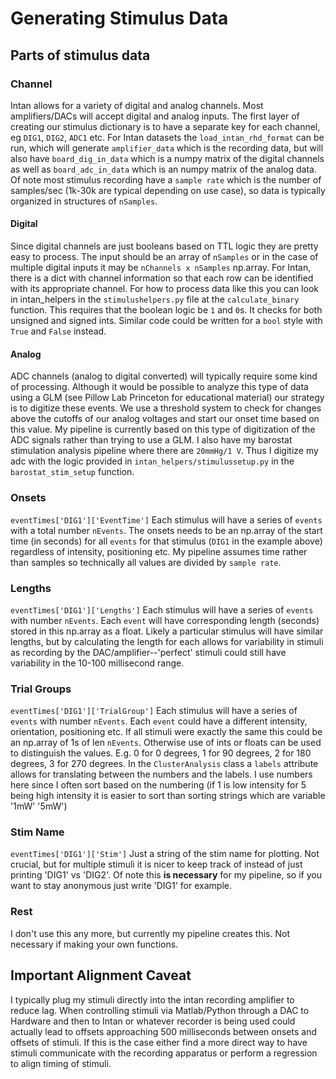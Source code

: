 # Generating Stimulus Data

## Parts of stimulus data

### Channel
Intan allows for a variety of digital and analog channels. Most amplifiers/DACs will accept digital and analog inputs. The first layer of creating our stimulus dictionary
is to have a separate key for each channel, eg `DIG1`, `DIG2`, `ADC1` etc. For Intan datasets the `load_intan_rhd_format` can be run, which will generate `amplifier_data`
which is the recording data, but will also have `board_dig_in_data` which is a numpy matrix of the digital channels as well as `board_adc_in_data` which is an numpy matrix of the analog data. Of note most stimulus recording have a `sample rate` which is the number of samples/sec (1k-30k are typical depending on use case), so data
is typically organized in structures of `nSamples`.

#### Digital
Since digital channels are just booleans based on TTL logic they are pretty easy to process. The input should be an array of `nSamples` or in the case of
multiple digital inputs it may be `nChannels x nSamples` np.array. For Intan, there is a dict with channel information so that each row can be identified with its appropriate channel. For how to process data like this you can look in intan_helpers in the `stimulushelpers.py` file at the `calculate_binary` function. This requires that the boolean logic be `1` and `0`s. It checks for both unsigned and signed ints. Similar code could be written for a `bool` style with `True` and `False` instead.

#### Analog
ADC channels (analog to digital converted) will typically require some kind of processing. Although it would be possible to analyze this type of data using a GLM (see Pillow Lab Princeton for educational material) our strategy is to digitize these events. We use a threshold system to check for changes above the cutoffs of our analog voltages and start our onset time based on this value. My pipeline is currently based on this type of digitization of the ADC signals rather than trying to use a GLM. I also have my barostat stimulation analysis pipeline where there are `20mmHg/1 V`. Thus I digitize my adc with the logic provided in `intan_helpers/stimulussetup.py` in the `barostat_stim_setup` function.

### Onsets
`eventTimes['DIG1']['EventTime']`
Each stimulus will have a series of `events` with a total number `nEvents`. The onsets needs to be an np.array of the start time (in seconds) for all `events` for that stimulus (`DIG1` in the example above) regardless of intensity, positioning etc. My pipeline assumes time rather than samples so technically all values are divided by `sample rate`.

### Lengths
`eventTimes['DIG1']['Lengths']`
Each stimulus will have a series of `events` with number `nEvents`. Each `event` will have corresponding length (seconds) stored in this np.array as a float. Likely a particular stimulus will have similar lengths, but by calculating the length for each allows for variability in stimuli as recording by the DAC/amplifier--'perfect' stimuli could still have variability in the 10-100 millisecond range. 

### Trial Groups
`eventTimes['DIG1']['TrialGroup']`
Each stimulus will have a series of `events` with number `nEvents`. Each `event` could have a different intensity, orientation, positioning etc. If all stimuli were exactly the same this could be an np.array of 1s of len `nEvents`. Otherwise use of ints or floats can be used to distinguish the values. E.g. 0 for 0 degrees, 1 for 90 degrees, 2 for 180 degrees, 3 for 270 degrees. In the `ClusterAnalysis` class a `labels` attribute allows for translating between the numbers and the labels. I use numbers here since I often sort based on the numbering (if 1 is low intensity for 5 being high intensity it is easier to sort than sorting strings which are variable '1mW' '5mW')

### Stim Name
`eventTimes['DIG1']['Stim']`
Just a string of the stim name for plotting. Not crucial, but for multiple stimuli it is nicer to keep track of instead of just printing 'DIG1' vs 'DIG2'. Of note this **is necessary** for my pipeline, so if you want to stay anonymous just write 'DIG1' for example.

### Rest
I don't use this any more, but currently my pipeline creates this. Not necessary if making your own functions.

## Important Alignment Caveat
I typically plug my stimuli directly into the intan recording amplifier to reduce lag. When controlling stimuli via Matlab/Python through a DAC to Hardware and then to Intan or whatever recorder is being used could actually lead to offsets approaching 500 milliseconds between onsets and offsets of stimuli. If this is the case either find a more direct way to have stimuli communicate with the recording apparatus or perform a regression to align timing of stimuli. 
